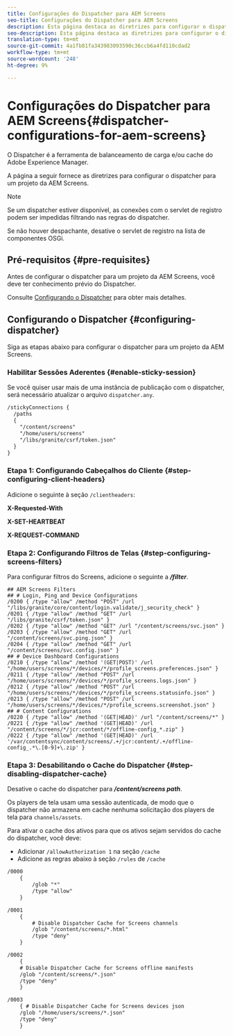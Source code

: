 ```yaml
---
title: Configurações do Dispatcher para AEM Screens
seo-title: Configurações do Dispatcher para AEM Screens
description: Esta página destaca as diretrizes para configurar o dispatcher para um projeto da AEM Screens.
seo-description: Esta página destaca as diretrizes para configurar o dispatcher para um projeto da AEM Screens.
translation-type: tm+mt
source-git-commit: 4a1fb81fa343983093590c36ccb6a4fd110cdad2
workflow-type: tm+mt
source-wordcount: '248'
ht-degree: 9%

---
```



# Configurações do Dispatcher para AEM Screens{#dispatcher-configurations-for-aem-screens}

O Dispatcher é a ferramenta de balanceamento de carga e/ou cache do Adobe Experience Manager.

A página a seguir fornece as diretrizes para configurar o dispatcher para um projeto da AEM Screens.

>[!NOTE]
>
>Se um dispatcher estiver disponível, as conexões com o servlet de registro podem ser impedidas filtrando nas regras do dispatcher.
>
>Se não houver despachante, desative o servlet de registro na lista de componentes OSGi.

## Pré-requisitos {#pre-requisites}

Antes de configurar o dispatcher para um projeto da AEM Screens, você deve ter conhecimento prévio do Dispatcher.

Consulte [Configurando o Dispatcher](https://docs.adobe.com/content/help/pt-BR/experience-manager-dispatcher/using/configuring/dispatcher-configuration.html) para obter mais detalhes.

## Configurando o Dispatcher {#configuring-dispatcher}

Siga as etapas abaixo para configurar o dispatcher para um projeto da AEM Screens.

### Habilitar Sessões Aderentes {#enable-sticky-session}

Se você quiser usar mais de uma instância de publicação com o dispatcher, será necessário atualizar o arquivo `dispatcher.any`.

```xml
/stickyConnections {
  /paths
  {
    "/content/screens"
    "/home/users/screens"
    "/libs/granite/csrf/token.json"
  }
}
```

### Etapa 1: Configurando Cabeçalhos do Cliente {#step-configuring-client-headers}

Adicione o seguinte à seção `/clientheaders`:

**X-Requested-With**

**X-SET-HEARTBEAT**

**X-REQUEST-COMMAND**

### Etapa 2: Configurando Filtros de Telas {#step-configuring-screens-filters}

Para configurar filtros do Screens, adicione o seguinte a ***/filter***.

```
## AEM Screens Filters
## # Login, Ping and Device Configurations
/0200 { /type "allow" /method "POST" /url "/libs/granite/core/content/login.validate/j_security_check" }
/0201 { /type "allow" /method "GET" /url "/libs/granite/csrf/token.json" }
/0202 { /type "allow" /method "GET" /url "/content/screens/svc.json" }
/0203 { /type "allow" /method "GET" /url "/content/screens/svc.ping.json" }
/0204 { /type "allow" /method "GET" /url "/content/screens/svc.config.json" }
## # Device Dashboard Configurations
/0210 { /type "allow" /method '(GET|POST)' /url "/home/users/screens/*/devices/*/profile_screens.preferences.json" }
/0211 { /type "allow" /method "POST" /url "/home/users/screens/*/devices/*/profile_screens.logs.json" }
/0212 { /type "allow" /method "POST" /url "/home/users/screens/*/devices/*/profile_screens.statusinfo.json" }
/0213 { /type "allow" /method "POST" /url "/home/users/screens/*/devices/*/profile_screens.screenshot.json" }
## # Content Configurations
/0220 { /type "allow" /method '(GET|HEAD)' /url "/content/screens/*" }
/0221 { /type "allow" /method '(GET|HEAD)' /url "/content/screens/*/jcr:content/*/offline-config_*.zip" }
/0222 { /type "allow" /method '(GET|HEAD)' /url '/var/contentsync/content/screens/.+/jcr:content/.+/offline-config_.*\.[0-9]+\.zip' }
```

### Etapa 3: Desabilitando o Cache do Dispatcher {#step-disabling-dispatcher-cache}

Desative o cache do dispatcher para ***/content/screens path***.

Os players de tela usam uma sessão autenticada, de modo que o dispatcher não armazena em cache nenhuma solicitação dos players de tela para `channels/assets`.

Para ativar o cache dos ativos para que os ativos sejam servidos do cache do dispatcher, você deve:

* Adicionar `/allowAuthorization 1` na seção `/cache`
* Adicione as regras abaixo à seção `/rules` de `/cache`

```xml
/0000
    {
        /glob "*"
        /type "allow"
    }   

/0001
    {
        # Disable Dispatcher Cache for Screens channels
        /glob "/content/screens/*.html"
        /type "deny" 
    }

/0002
    {
    # Disable Dispatcher Cache for Screens offline manifests
    /glob "/content/screens/*.json"
    /type "deny"
    }

/0003
    { # Disable Dispatcher Cache for Screens devices json 
    /glob "/home/users/screens/*.json"
    /type "deny"
    }
```
